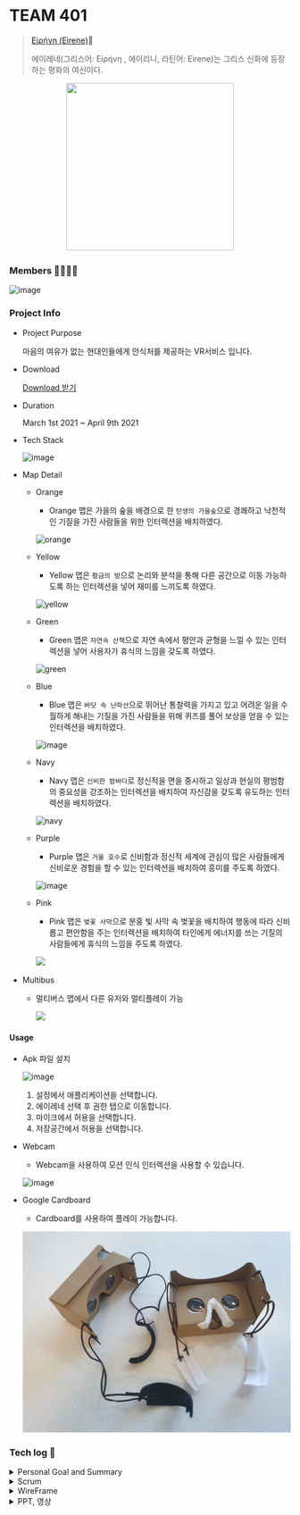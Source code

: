 # TEAM 401

> [Εἰρήνη (Eirene)](http://j4a401.p.ssafy.io/)🦌 
>
> 에이레네(그리스어: Εἰρήνη , 에이리니, 라틴어: Eirene)는 그리스 신화에 등장하는 평화의 여신이다.

<center><img src="https://user-images.githubusercontent.com/43662673/125205446-43da2c00-e2bd-11eb-90c9-f07e270a53a9.png" width="300" height="300"></center>

### Members 👨‍👩‍👦‍👦

![image](https://user-images.githubusercontent.com/43662673/125205450-4c326700-e2bd-11eb-8c79-f4dd6db873b6.png)

### Project Info

- Project Purpose

  마음의 여유가 없는 현대인들에게 안식처를 제공하는 VR서비스 입니다.
  
- Download

  <a href="https://eirenebucket.s3.ap-northeast-2.amazonaws.com/Eirene_final_ver.apk">Download 받기</a>

- Duration

  March 1st 2021 ~ April 9th 2021

- Tech Stack

  ![image](https://user-images.githubusercontent.com/43662673/125205462-55bbcf00-e2bd-11eb-85ae-3602c827091c.png)

- Map Detail

  - Orange

    - Orange 맵은 가을의 숲을 배경으로 한 `탄생의 가을숲`으로 경쾌하고 낙천적인 기질을 가진 사람들을 위한 인터렉션을 배치하였다.

    ![orange](https://user-images.githubusercontent.com/43662673/114697562-08c96a80-9d59-11eb-9dd0-11052d2399f5.gif)

  - Yellow

    - Yellow 맵은 `황금의 방`으로 논리와 분석을 통해 다른 공간으로 이동 가능하도록 하는 인터렉션을 넣어 재미를 느끼도록 하였다.

    ![yellow](https://user-images.githubusercontent.com/43662673/114697632-1e3e9480-9d59-11eb-89b4-f90a55cdbdbc.gif)

  - Green

    - Green 맵은 `자연속 산책`으로 자연 속에서 평안과 균형을 느낄 수 있는 인터렉션을 넣어 사용자가 휴식의 느낌을 갖도록 하였다.

    ![green](https://user-images.githubusercontent.com/43662673/114697623-1aab0d80-9d59-11eb-8aa0-c4bf1bcb5974.gif)

  - Blue

    - Blue 맵은 `바닷 속 난파선`으로 뛰어난 통찰력을 가지고 있고 어려운 일을 수월하게 해내는 기질을 가진 사람들을 위해 퀴즈를 풀어 보상을 얻을 수 있는 인터렉션을 배치하였다.

    ![image](https://user-images.githubusercontent.com/43662673/125205469-5fddcd80-e2bd-11eb-9153-109f72827b9d.png)

  - Navy

    - Navy 맵은 `신비한 밤바다`로 정신적을 면을 중시하고 일상과 현실의 평범함의 중요성을 강조하는 인터렉션을 배치하여 자신감을 갖도록 유도하는 인터렉션을 배치하였다.

    ![navy](https://user-images.githubusercontent.com/43662673/114697560-07983d80-9d59-11eb-85d1-5f1d48d8d2ba.gif)

  - Purple

    - Purple 맵은 `거울 호수`로 신비함과 정신적 세계에 관심이 많은 사람들에게 신비로운 경험을 할 수 있는 인터렉션을 배치하여 흥미를 주도록 하였다.

    ![image](https://user-images.githubusercontent.com/43662673/125205477-679d7200-e2bd-11eb-950a-9add8c2fbf42.png)

  - Pink

    - Pink 맵은 `벚꽃 사막`으로 분홍 빛 사막 속 벚꽃을 배치하여 행동에 따라 신비롭고 편안함을 주는 인터렉션을 배치하여 타인에게 에너지를 쓰는 기질의 사람들에게 휴식의 느낌을 주도록 하였다.  

    ![](Document/Images/pink.gif)

- Multibus

  - 멀티버스 맵에서 다른 유저와 멀티플레이 가능

    ![](Document/Images/multi3.gif)

#### Usage

- Apk 파일 설치

  ![image](https://user-images.githubusercontent.com/43662673/125205506-8996f480-e2bd-11eb-82de-4085a9af59fb.png)

  1. 설정에서 애플리케이션을 선택합니다.
  2. 에이레네 선택 후 권한 탭으로 이동합니다.
  3. 마이크에서 허용을 선택합니다.
  4. 저장공간에서 허용을 선택합니다.

- Webcam

  - Webcam을 사용하여 모션 인식 인터렉션을 사용할 수 있습니다.

  ![image](https://user-images.githubusercontent.com/43662673/125205516-90256c00-e2bd-11eb-8751-9a4a5854a8e9.png)

- Google Cardboard

  - Cardboard를 사용하여 플레이 가능합니다.

  ![](Document/Images/cardbord.jpg)




### Tech log :bookmark:

<details>
<summary>Personal Goal and Summary</summary>
    <ul>
        <a href="Document/Tech_Log/Personal_Goal/Personal_Goal.md"><li>개인목표정리</li></a>
        <a href="Document/Tech_Log/Personal_Goal/Develop_Summary_Sanghun.md"><li>신상훈 개발일지</li></a>
        <a href="Document/Tech_Log/Personal_Goal/Develop_Summary_HaeSung.md"><li>강해성 개발일지</li></a>
        <a href="Document/Tech_Log/Personal_Goal/Develop_Summary_SoHyun.md"><li>박소현 개발일지</li></a>
        <a href="Document/Tech_Log/Personal_Goal/Develop_Summary_CheongHwa.md"><li>김청화 개발일지</li></a>
        <a href="Document/Tech_Log/Personal_Goal/Develop_Summary_Mintak.md"><li>오민택 개발일지</li></a>
    </ul>
</details>
<details>
<summary>Scrum</summary>
    <ul>
       <a href="https://www.notion.so/VR-Project-6dd9383ec0974b4a829eaadfd35dad4a"><li>Scrum Page</li></a> 
    </ul>
</details>
<details>
<summary>WireFrame</summary>
    <ul>
    <a href="https://jamboard.google.com/d/1xGNY3oLmgPtqpQzj2twDg86FApMhfrF4hfhbUQ7pGvs/edit?usp=sharing"><li>와이어프레임</li></a>
    </ul>
</details>
<details>
<summary>PPT, 영상</summary>
    <ul>
      <a href="https://jamboard.google.com/d/1xGNY3oLmgPtqpQzj2twDg86FApMhfrF4hfhbUQ7pGvs/edit?usp=sharing"><li>PPT</li></a>
    </ul>
    <ul>
        <a href=""><li>영상</li></a>
    </ul>
</details>
